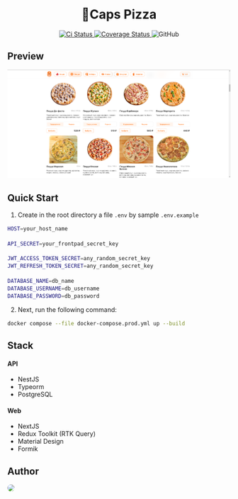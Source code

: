 <h1 align="center">🍕Caps Pizza</h1>
<p align="center">
  <a href='https://github.com/MichailShcherbakov/caps-pizza/actions/workflows/test.yml'>
    <img src='https://github.com/MichailShcherbakov/caps-pizza/actions/workflows/test.yml/badge.svg?branch=master' alt='Ci Status' />
  </a>
  <a href='https://coveralls.io/github/MichailShcherbakov/caps-pizza?branch=develop'>
    <img src='https://coveralls.io/repos/github/MichailShcherbakov/caps-pizza/badge.svg?branch=develop' alt='Coverage Status' />
  </a>
  <img alt="GitHub" src="https://img.shields.io/github/license/MichailShcherbakov/caps-pizza">
<p>

## Preview

<img alt src="https://github.com//MichailShcherbakov/caps-pizza/blob/master/.github/screenshots/main.png?raw=true" />

## Quick Start

1. Create in the root directory a file `.env` by sample `.env.example`

```sh
HOST=your_host_name

API_SECRET=your_frontpad_secret_key

JWT_ACCESS_TOKEN_SECRET=any_random_secret_key
JWT_REFRESH_TOKEN_SECRET=any_random_secret_key

DATABASE_NAME=db_name
DATABASE_USERNAME=db_username
DATABASE_PASSWORD=db_password
```

2. Next, run the following command:
```sh
docker compose --file docker-compose.prod.yml up --build
```
## Stack

<h4>API</h4>

- NestJS
- Typeorm
- PostgreSQL

<h4>Web</h4>

- NextJS
- Redux Toolkit (RTK Query)
- Material Design
- Formik

## Author
<a href="https://github.com/MichailShcherbakov" >
  <img src="https://avatars.githubusercontent.com/u/50011226?s=96&v=4" style="width: 44px; border-radius: 50%;"/>
</a>